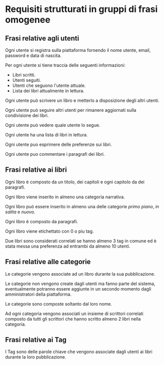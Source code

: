 # Requisiti strutturati in gruppi di frasi omogenee

## Frasi relative agli utenti

Ogni utente si registra sulla piattaforma fornendo il nome utente, email, password e data di nascita.

Per ogni utente si tiene traccia delle seguenti informazioni:

* Libri scritti.
* Utenti seguiti.
* Utenti che seguono l'utente attuale.
* Lista dei libri attualmente in lettura.

Ogni utente può scrivere un libro e metterlo a disposizione degli altri utenti.

Ogni utente può seguire altri utenti per rimanere aggiornati sulla condivisione dei libri.

Ogni utente può vedere quale utente lo segue.

Ogni utente ha una lista di libri in lettura.

Ogni utente puo esprimere delle preferenze sui libri.

Ogni utente puo commentare i paragrafi dei libri.

## Frasi relative ai libri

Ogni libro è composto da un titolo, dei capitoli e ogni capitolo da dei paragrafi.

Ogni libro viene inserito in almeno una categoria narrativa.

Ogni libro può essere inserito in almeno una delle categorie _primo piano_, _in salita_ e _nuovo_.

Ogni libro è composto da paragrafi.

Ogni libro viene etichettato con 0 o piu tag.

Due libri sono considerati correlati se hanno almeno 3 tag in comune ed è stata messa una preferenza ad entrambi da almeno 10 utenti.

## Frasi relative alle categorie

Le categorie vengono associate ad un libro durante la sua pubblicazione.

Le categorie non vengono create dagli utenti ma fanno parte del sistema, eventualmente potranno essere aggiunte in un secondo momento dagli amministratori della piattaforma.

Le categorie sono composte soltanto dal loro nome.

Ad ogni categoria vengono associati un insieme di scrittori correlati composto da tutti gli scrittori che hanno scritto almeno 2 libri nella categoria.

## Frasi relative ai Tag

I Tag sono delle parole chiave che vengono associate dagli utenti ai libri durante la loro pubblicazione.

